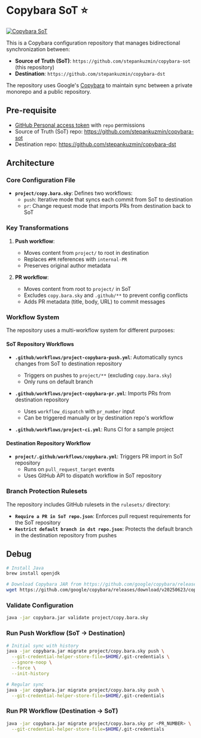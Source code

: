 # Copybara SoT ⭐️

[![Copybara SoT](https://github.com/stepankuzmin/copybara-sot/actions/workflows/project-copybara-push.yml/badge.svg)](https://github.com/stepankuzmin/copybara-sot/actions/workflows/copybara.yml)

This is a Copybara configuration repository that manages bidirectional synchronization between:
- **Source of Truth (SoT)**: `https://github.com/stepankuzmin/copybara-sot` (this repository)
- **Destination**: `https://github.com/stepankuzmin/copybara-dst`

The repository uses Google's [Copybara](https://github.com/google/copybara/) to maintain sync between a private monorepo and a public repository.

## Pre-requisite

- [GitHub Personal access token](https://github.com/settings/tokens) with `repo` permissions
- Source of Truth (SoT) repo: https://github.com/stepankuzmin/copybara-sot
- Destination repo: https://github.com/stepankuzmin/copybara-dst

## Architecture

### Core Configuration File

- **`project/copy.bara.sky`**: Defines two workflows:
  - `push`: Iterative mode that syncs each commit from SoT to destination
  - `pr`: Change request mode that imports PRs from destination back to SoT

### Key Transformations

1. **Push workflow**:
   - Moves content from `project/` to root in destination
   - Replaces `#PR` references with `internal-PR`
   - Preserves original author metadata

2. **PR workflow**:
   - Moves content from root to `project/` in SoT
   - Excludes `copy.bara.sky` and `.github/**` to prevent config conflicts
   - Adds PR metadata (title, body, URL) to commit messages

### Workflow System

The repository uses a multi-workflow system for different purposes:

#### SoT Repository Workflows

- **`.github/workflows/project-copybara-push.yml`**: Automatically syncs changes from SoT to destination repository
  - Triggers on pushes to `project/**` (excluding `copy.bara.sky`)
  - Only runs on default branch

- **`.github/workflows/project-copybara-pr.yml`**: Imports PRs from destination repository
  - Uses `workflow_dispatch` with `pr_number` input
  - Can be triggered manually or by destination repo's workflow

- **`.github/workflows/project-ci.yml`**: Runs CI for a sample project

#### Destination Repository Workflow

- **`project/.github/workflows/copybara.yml`**: Triggers PR import in SoT repository
  - Runs on `pull_request_target` events
  - Uses GitHub API to dispatch workflow in SoT repository

### Branch Protection Rulesets

The repository includes GitHub rulesets in the `rulesets/` directory:

- **`Require a PR in SoT repo.json`**: Enforces pull request requirements for the SoT repository
- **`Restrict default branch in dst repo.json`**: Protects the default branch in the destination repository from pushes

## Debug

```bash
# Install Java
brew install openjdk

# Download Copybara JAR from https://github.com/google/copybara/releases
wget https://github.com/google/copybara/releases/download/v20250623/copybara_deploy.jar -O copybara.jar
```

### Validate Configuration

```bash
java -jar copybara.jar validate project/copy.bara.sky
```

### Run Push Workflow (SoT → Destination)

```bash
# Initial sync with history
java -jar copybara.jar migrate project/copy.bara.sky push \
  --git-credential-helper-store-file=$HOME/.git-credentials \
  --ignore-noop \
  --force \
  --init-history

# Regular sync
java -jar copybara.jar migrate project/copy.bara.sky push \
  --git-credential-helper-store-file=$HOME/.git-credentials
```

### Run PR Workflow (Destination → SoT)

```bash
java -jar copybara.jar migrate project/copy.bara.sky pr <PR_NUMBER> \
  --git-credential-helper-store-file=$HOME/.git-credentials
```
